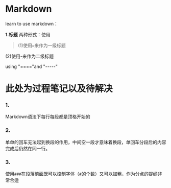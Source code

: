 # Markdown
   learn to use markdown：

**1.标题**
两种形式：使用
>(1)使用`=`来作为一级标题

 (2)使用-来作为二级标题   

using "===="and "-----"

此处为过程笔记以及待解决
====================
### 1.
Markdown语法下每行每段都是顶格开始的

### 2.
单单的回车无法起到换段的作用，中间空一段才意味着换段，单回车分段后的内容完成后仍然在同一行。

### 3.
使用`###`在段落前面既可以控制字体（`#`的个数）又可以加粗，作为分点的提纲非常合适
